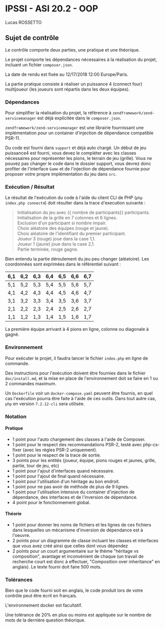# IPSSI - ASI 20.2 - OOP

Lucas ROSSETTO

## Sujet de contrôle

Le contrôle comporte deux parties, une pratique et une théorique.

Le projet comporte les dépendances nécessaires à la réalisation du projet, incluant un fichier `composer.json`.

La date de rendu est fixée au 12/17/2018 12:00 Europe/Paris.

La partie pratique consiste à réaliser un puissance 4 (connect four) multijoueur (les joueurs sont répartis dans les deux équipes).

### Dépendances

Pour simplifier la réalisation du projet, la référence à `zendframework/zend-servicemanager` est déjà explicitée dans le `composer.json`.

`zendframework/zend-servicemanager` est une librairie fournissant une implémentation pour un container d'injection de dépendance compatible PSR-11.

Du code est fourni dans `support` et déjà auto chargé. Un début de jeu puissance4 est fourni, vous devez le compléter avec les classes nécessaires pour représenter les pions, le terrain de jeu (grille). Vous ne pouvez pas changer le code dans le dossier support, vous devrez donc profiter de l'interface `Game` et de l'injection de dépendance fournie pour proposer votre propre implémentation du jeu dans `src`.

### Exécution / Résultat

Le résultat de l'exécution du code à l'aide du client CLI de PHP (`php index.php connect4`) doit résulter dans la trace d'execution suivante :

> Initialisation du jeu avec {{ nombre de participants}} participants.  
> Initialisation de la grille en 7 colonnes et 6 lignes.  
> Exclusion d'un participant si nombre impair.  
> Choix aléatoire des équipes (rouge et jaune).  
> Choix aléatoire de l'identifiant du premier participant.  
> Joueur 3 (rouge) joue dans la case 1,1.  
> Joueur 1 (jaune) joue dans la case 2,1.  
> Partie terminée, rouge gagne.  
 
Bien entendu la partie déroulement du jeu peu changer (aléatoire). Les coordonnées sont exprimées dans le référentiel suivant :

| 6,1 | 6,2 | 6,3 | 6,4 | 6,5 | 6,6 | 6,7 |
|-----|-----|-----|-----|-----|-----|-----|
| 5,1 | 5,2 | 5,3 | 5,4 | 5,5 | 5,6 | 5,7 |
| 4,1 | 4,2 | 4,3 | 4,4 | 4,5 | 4,6 | 4,7 |
| 3,1 | 3,2 | 3,3 | 3,4 | 3,5 | 3,6 | 3,7 |
| 2,1 | 2,2 | 2,3 | 2,4 | 2,5 | 2,6 | 2,7 |
| 1,1 | 1,2 | 1,3 | 1,4 | 1,5 | 1,6 | 1,7 |

La première équipe arrivant à 4 pions en ligne, colonne ou diagonale à gagné.

### Environnement

Pour exécuter le projet, il faudra lancer le fichier `index.php` en ligne de commande.

Des instructions pour l'exécution doivent être fournies dans le fichier `doc/install.md`, et la mise en place de l'environnement doit se faire en 1 ou 2 commandes maximum.

Un `Dockerfile` voir un `docker-compose.yaml` peuvent être fournis, en quel cas l'exécution pourra être faite à l'aide de ces outils. Dans tout autre cas, `php` en version `7.2.12-cli` sera utilisée.

### Notation

#### Pratique

* 1 point pour l'auto chargement des classes à l'aide de Composer.
* 1 point pour le respect des recommandations PSR-2, testé avec php-cs-fixer (avec les règles PSR-2 uniquement).
* 1 point pour le respect de la trace de sortie.
* 3 points pour les entités (joueur, équipe, pions rouges et jaunes, grille, partie, tour de jeu, etc)
* 1 point pour l'ajout d'interfaces quand nécessaire.
* 1 point pour l'ajout de final quand nécessaire.
* 1 point pour l'utilisation d'un héritage au bon endroit.
* 1 point pour ne pas avoir de méthode de plus de 9 lignes.
* 1 point pour l'utilisation intensive du container d'injection de dépendance, des interfaces et de l'inversion de dépendance.
* 4 point pour le fonctionnement global.

#### Théorie

* 1 point pour donner les noms de fichiers et les lignes de ces fichiers dans lesquelles un mécanisme d'inversion de dépendance est à l'oeuvre.
* 2 points pour un diagramme de classe incluant les classes et interfaces que vous avez créé ainsi que celles dont vous dépendez
* 2 points pour un court argumentaire sur le thème "héritage vs composition", avantage et inconvénient de chaque (un travail de recherche court est donc à effectuer, "Composition over inheritance" en anglais). Le texte fourni doit faire 500 mots.

### Tolérances

Bien que le code fourni soit en anglais, le code produit lors de votre contrôle peut être écrit en français.

L'environnement docker est facultatif.

Une tolérance de 20% en plus ou moins est appliquée sur le nombre de mots de la dernière question théorique.
